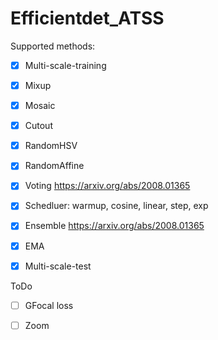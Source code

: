 # Efficientdet_ATSS

Supported methods:

- [x] Multi-scale-training
- [x] Mixup
- [x] Mosaic
- [x] Cutout
- [x] RandomHSV
- [x] RandomAffine
- [x] Voting https://arxiv.org/abs/2008.01365
- [x] Schedluer: warmup, cosine, linear, step, exp
- [x] Ensemble https://arxiv.org/abs/2008.01365
- [x] EMA
- [x] Multi-scale-test



ToDo

- [ ] GFocal loss
- [ ] Zoom

 

